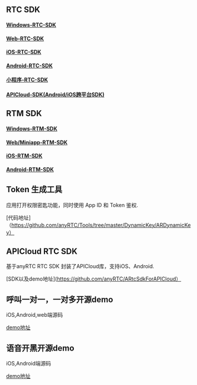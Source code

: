 ## RTC SDK
#### [Windows-RTC-SDK](https://github.com/anyRTC/ArWinSDK)
#### [Web-RTC-SDK](https://github.com/anyRTC/ArWebSDK)
#### [iOS-RTC-SDK](https://github.com/anyRTC/AriOSSDK)
#### [Android-RTC-SDK](https://github.com/anyRTC/ArAndroidSDK)
#### [小程序-RTC-SDK](https://github.com/anyRTC/ArMiniappSDK)
#### [APICloud-SDK(Android/iOS跨平台SDK)](https://github.com/anyRTC/ARtcSdkForAPICloud)


## RTM SDK
#### [Windows-RTM-SDK](https://github.com/anyRTC/ArRTM-Win)
#### [Web/Miniapp-RTM-SDK](https://github.com/anyRTC/ArRTM-Web)
#### [iOS-RTM-SDK](https://github.com/anyRTC/ArRTM-iOS)
#### [Android-RTM-SDK](https://github.com/anyRTC/ArRTM-Android)


## Token 生成工具
应用打开权限密匙功能，同时使用 App ID 和 Token 鉴权.

[代码地址]（https://github.com/anyRTC/Tools/tree/master/DynamicKey/ARDynamicKey）

## APICloud RTC SDK
基于anyRTC RTC SDK 封装了APICloud库，支持iOS、Android.

[SDK以及demo地址](https://github.com/anyRTC/ARtcSdkForAPICloud）

## 呼叫一对一，一对多开源demo
iOS,Android,web端源码

[demo地址](https://github.com/anyRTC-UseCase/ARCall)

## 语音开黑开源demo
iOS,Android端源码

[demo地址](https://github.com/anyRTC-UseCase/ARChatRoom)
